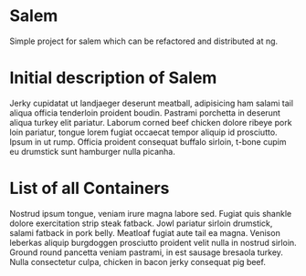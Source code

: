 # Salem

Simple project for salem which can be refactored and distributed at ng.

# Initial description of Salem

Jerky cupidatat ut landjaeger deserunt meatball, adipisicing ham salami tail aliqua officia tenderloin proident boudin. Pastrami porchetta in deserunt aliqua turkey elit pariatur. Laborum corned beef chicken dolore ribeye pork loin pariatur, tongue lorem fugiat occaecat tempor aliquip id prosciutto. Ipsum in ut rump. Officia proident consequat buffalo sirloin, t-bone cupim eu drumstick sunt hamburger nulla picanha.

# List of all Containers

Nostrud ipsum tongue, veniam irure magna labore sed. Fugiat quis shankle dolore exercitation strip steak fatback. Jowl pariatur sirloin drumstick, salami fatback in pork belly. Meatloaf fugiat aute tail ea magna. Venison leberkas aliquip burgdoggen prosciutto proident velit nulla in nostrud sirloin. Ground round pancetta veniam pastrami, in est sausage bresaola turkey. Nulla consectetur culpa, chicken in bacon jerky consequat pig beef.
